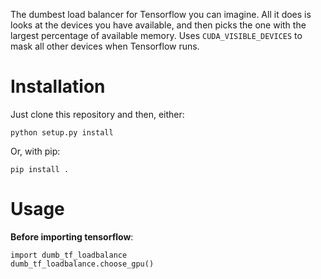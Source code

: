
The dumbest load balancer for Tensorflow you can imagine. All it does is looks at the devices you have available, and then picks the one with the largest percentage of available memory. Uses `CUDA_VISIBLE_DEVICES` to mask all other devices when Tensorflow runs.

Installation
============

Just clone this repository and then, either:

```
python setup.py install
```

Or, with pip:

```
pip install .
```

Usage
=====

__Before importing tensorflow__:

```
import dumb_tf_loadbalance
dumb_tf_loadbalance.choose_gpu()
```
